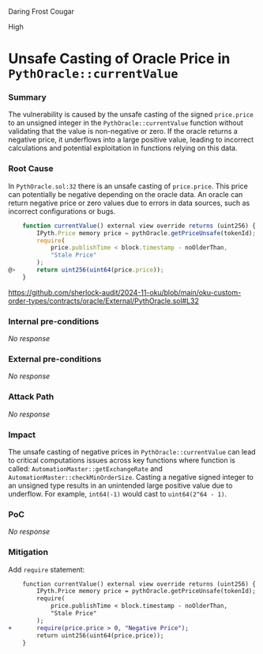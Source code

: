 Daring Frost Cougar

High

# Unsafe Casting of Oracle Price in `PythOracle::currentValue`

### Summary

The vulnerability is caused by the unsafe casting of the signed `price.price` to an unsigned integer in the `PythOracle::currentValue` function without validating that the value is non-negative or zero. If the oracle returns a negative price, it underflows into a large positive value, leading to incorrect calculations and potential exploitation in functions relying on this data.

### Root Cause

In `PythOracle.sol:32` there is an unsafe casting of `price.price`. This price can potentially be negative depending on the oracle data. An oracle can return negative price or zero values due to errors in data sources, such as incorrect configurations or bugs.
```javascript
    function currentValue() external view override returns (uint256) {
        IPyth.Price memory price = pythOracle.getPriceUnsafe(tokenId);
        require(
            price.publishTime < block.timestamp - noOlderThan,
            "Stale Price"
        );
@>      return uint256(uint64(price.price));
    }
```
https://github.com/sherlock-audit/2024-11-oku/blob/main/oku-custom-order-types/contracts/oracle/External/PythOracle.sol#L32

### Internal pre-conditions

_No response_

### External pre-conditions

_No response_

### Attack Path

_No response_

### Impact

The unsafe casting of negative prices in `PythOracle::currentValue` can lead to critical computations issues across key functions where function is called: `AutomationMaster::getExchangeRate` and `AutomationMaster::checkMinOrderSize`. Casting a negative signed integer to an unsigned type results in an unintended large positive value due to underflow. For example, `int64(-1)` would cast to `uint64(2^64 - 1)`. 

### PoC

_No response_

### Mitigation

Add `require` statement:
```diff
    function currentValue() external view override returns (uint256) {
        IPyth.Price memory price = pythOracle.getPriceUnsafe(tokenId);
        require(
            price.publishTime < block.timestamp - noOlderThan,
            "Stale Price"
        );
+       require(price.price > 0, "Negative Price"); 
        return uint256(uint64(price.price));
    }
```